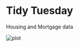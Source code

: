 # Tidy Tuesday
Housing and Mortgage data



![plot](https://raw.github.com/meensrinivasan/tidytuesdaysubmissions/housing.png)